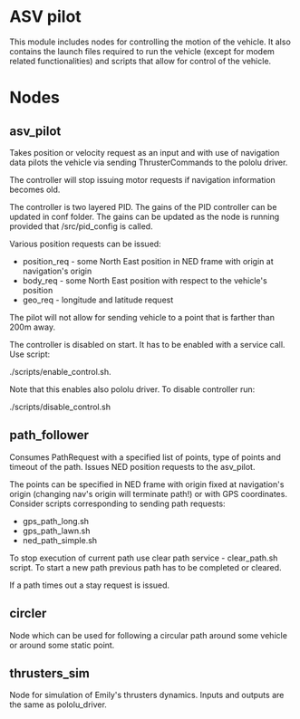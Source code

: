 ASV pilot
=========

This module includes nodes for controlling the motion of the vehicle. It also contains 
the launch files required to run the vehicle (except for modem related functionalities)
and scripts that allow for control of the vehicle.

Nodes
=====

asv_pilot
---------

Takes position or velocity request as an input and with use of navigation data pilots the vehicle 
via sending ThrusterCommands to the pololu driver.

The controller will stop issuing motor requests if navigation information becomes old.

The controller is two layered PID. The gains of the PID controller can be updated in 
conf folder. The gains can be updated as the node is running provided that /src/pid_config is called.

Various position requests can be issued:
 - position_req - some North East position in NED frame with origin at navigation's origin
 - body_req - some North East position with respect to the vehicle's position
 - geo_req - longitude and latitude request

The pilot will not allow for sending vehicle to a point that is farther than 200m away.

The controller is disabled on start. It has to be enabled with a service call. Use script:

   ./scripts/enable_control.sh.

Note that this enables also pololu driver. To disable controller run:

   ./scripts/disable_control.sh

path_follower
-------------

Consumes PathRequest with a specified list of points, type of points and timeout of the path.
Issues NED position requests to the asv_pilot.

The points can be specified in NED frame with origin fixed at navigation's origin (changing nav's origin 
will terminate path!) or with GPS coordinates. Consider scripts corresponding to sending path requests:
 - gps_path_long.sh
 - gps_path_lawn.sh
 - ned_path_simple.sh
 
 To stop execution of current path use clear path service - clear_path.sh script. To start a new path
 previous path has to be completed or cleared.
 
 If a path times out a stay request is issued.

circler
-------
 
Node which can be used for following a circular path around some vehicle or around some static point.
 
thrusters_sim
-------------
 
Node for simulation of Emily's thrusters dynamics. Inputs and outputs are the same as pololu_driver.
